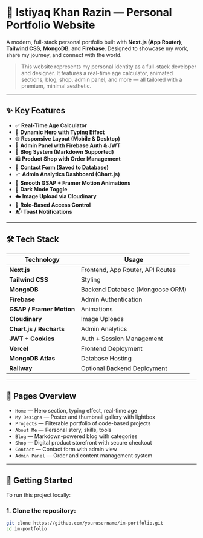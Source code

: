 # 💼 Istiyaq Khan Razin — Personal Portfolio Website

A modern, full-stack personal portfolio built with **Next.js (App Router)**, **Tailwind CSS**, **MongoDB**, and **Firebase**. Designed to showcase my work, share my journey, and connect with the world.

> This website represents my personal identity as a full-stack developer and designer. It features a real-time age calculator, animated sections, blog, shop, admin panel, and more — all tailored with a premium, minimal aesthetic.

---

## ✨ Key Features

- ✅ **Real-Time Age Calculator**
- 🎯 **Dynamic Hero with Typing Effect**
- 🌐 **Responsive Layout (Mobile & Desktop)**
- 🔐 **Admin Panel with Firebase Auth & JWT**
- 📝 **Blog System (Markdown Supported)**
- 🛍️ **Product Shop with Order Management**
- 📩 **Contact Form (Saved to Database)**
- 📈 **Admin Analytics Dashboard (Chart.js)**
- 🎨 **Smooth GSAP + Framer Motion Animations**
- 🌙 **Dark Mode Toggle**
- ☁️ **Image Upload via Cloudinary**
- 🔧 **Role-Based Access Control**
- 📬 **Toast Notifications**

---

## 🛠️ Tech Stack

| Technology      | Usage                            |
|------------------|----------------------------------|
| **Next.js**      | Frontend, App Router, API Routes |
| **Tailwind CSS** | Styling                          |
| **MongoDB**      | Backend Database (Mongoose ORM)  |
| **Firebase**     | Admin Authentication             |
| **GSAP / Framer Motion** | Animations              |
| **Cloudinary**   | Image Uploads                    |
| **Chart.js / Recharts** | Admin Analytics          |
| **JWT + Cookies**| Auth + Session Management        |
| **Vercel**       | Frontend Deployment              |
| **MongoDB Atlas**| Database Hosting                 |
| **Railway**      | Optional Backend Deployment      |

---

## 📁 Pages Overview

- `Home` — Hero section, typing effect, real-time age  
- `My Designs` — Poster and thumbnail gallery with lightbox  
- `Projects` — Filterable portfolio of code-based projects  
- `About Me` — Personal story, skills, tools  
- `Blog` — Markdown-powered blog with categories  
- `Shop` — Digital product storefront with secure checkout  
- `Contact` — Contact form with admin view  
- `Admin Panel` — Order and content management system  

---

## 🚀 Getting Started

To run this project locally:

### 1. Clone the repository:
```bash
git clone https://github.com/yourusername/im-portfolio.git
cd im-portfolio
